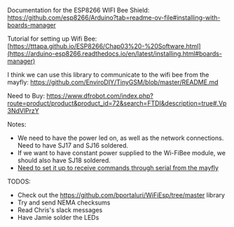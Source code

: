 Documentation for the ESP8266 WIFI Bee Shield: https://github.com/esp8266/Arduino?tab=readme-ov-file#installing-with-boards-manager

Tutorial for setting up Wifi Bee: [https://tttapa.github.io/ESP8266/Chap03%20-%20Software.html](https://arduino-esp8266.readthedocs.io/en/latest/installing.html#boards-manager)

I think we can use this library to communicate to the wifi bee from the mayfly: https://github.com/EnviroDIY/TinyGSM/blob/master/README.md

Need to Buy: https://www.dfrobot.com/index.php?route=product/product&product_id=72&search=FTDI&description=true#.Vp3NdVlPrzY

Notes:
- We need to have the power led on, as well as the network connections. Need to have SJ17 and SJ16 soldered.
- If we want to have constant power supplied to the Wi-FiBee module, we should also have SJ18 soldered. 
- [Need to set it up to receive commands through serial from the mayfly]([url](https://wiki.dfrobot.com/SKU_TEL0092_WiFi_Bee-ESP8266_Wirelss_module#target_5))


TODOS:
- Check out the https://github.com/bportaluri/WiFiEsp/tree/master library
- Try and send NEMA checksums
- Read Chris's slack messages
- Have Jamie solder the LEDs

